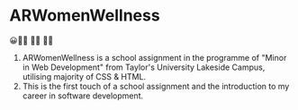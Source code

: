 # ARWomenWellness



😀👩‍💻 🧑‍💻 👨‍💻 
1. ARWomenWellness is a school assignment in the programme of "Minor in Web Development" from Taylor's University 
   Lakeside Campus,  utilising majority of CSS & HTML.
4. This is the first touch of a school assignment and the introduction to my career in software development.
